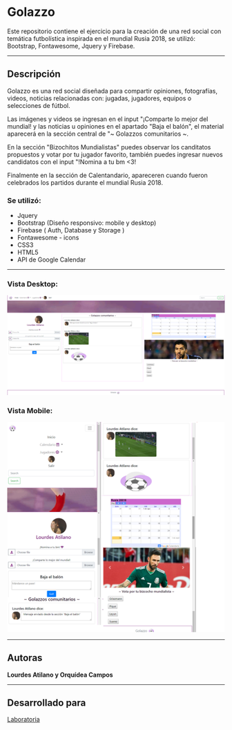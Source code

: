 # Golazzo

Este repositorio contiene el ejercicio para la creación de una red social con temática futbolística inspirada en el mundial Rusia 2018, se utilizó: Bootstrap, Fontawesome, Jquery y Firebase.

---
## Descripción

Golazzo es una red social diseñada para compartir opiniones, fotografías, videos, noticias relacionadas con: jugadas, jugadores, equipos o selecciones de fútbol. 

Las imágenes y videos se ingresan en el input "¡Comparte lo mejor del mundial! y las noticias u opiniones en el apartado "Baja el balón", el material aparecerá en la sección central de "~ Golazzos comunitarios ~.

En la sección "Bizochitos Mundialistas" puedes observar los canditatos propuestos y votar por tu jugador favorito, también puedes ingresar nuevos candidatos con el input "!Nomina a tu bm <3!

Finalmente en la sección de Calentandario, apareceren cuando fueron celebrados los partidos durante el mundial Rusia 2018.

### Se utilizó:
* Jquery
* Bootstrap (Diseño responsivo: mobile y desktop)
* Firebase ( Auth, Database y Storage )
* Fontawesome - icons
* CSS3
* HTML5
* API de Google Calendar

----

### Vista Desktop:
![screenshoot-Desktop](./assets/images/golazzo-viewDesktop.png)

### Vista Mobile:
![screenshoot-Mobile](./assets/images/golazzo-viewMobile.png)

---
## Autoras

**Lourdes Atilano y Orquídea Campos**

---
## Desarrollado para 
[Laboratoria](https://laboratoria.la)
